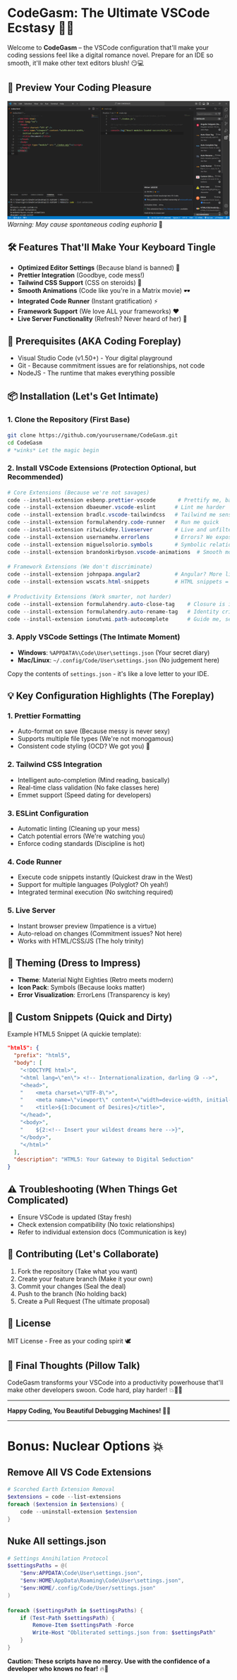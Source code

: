 # CodeGasm: The Ultimate VSCode Ecstasy 🚀🔥

Welcome to **CodeGasm** – the VSCode configuration that'll make your coding sessions feel like a digital romance novel. Prepare for an IDE so smooth, it'll make other text editors blush! 😏💻

## 🚀 Preview Your Coding Pleasure

![CodeGasm VSCode Setup](https://raw.githubusercontent.com/girish-kor/CodeGasm-The-Ultimate-VSCode-Ecstasy/refs/heads/main/assets/CodeGasm.png)
*Warning: May cause spontaneous coding euphoria* 🤯

## 🛠 Features That'll Make Your Keyboard Tingle

- **Optimized Editor Settings** (Because bland is banned) 🎨
- **Prettier Integration** (Goodbye, code mess!)
- **Tailwind CSS Support** (CSS on steroids) 💪
- **Smooth Animations** (Code like you're in a Matrix movie) 🕶️
- **Integrated Code Runner** (Instant gratification) ⚡
- **Framework Support** (We love ALL your frameworks) ❤️
- **Live Server Functionality** (Refresh? Never heard of her) 🔄

## 🔧 Prerequisites (AKA Coding Foreplay)

- Visual Studio Code (v1.50+) - Your digital playground
- Git - Because commitment issues are for relationships, not code
- NodeJS - The runtime that makes everything possible

## 📦 Installation (Let's Get Intimate)

### 1. Clone the Repository (First Base)

```bash
git clone https://github.com/yourusername/CodeGasm.git
cd CodeGasm
# *winks* Let the magic begin
```

### 2. Install VSCode Extensions (Protection Optional, but Recommended)

```powershell
# Core Extensions (Because we're not savages)
code --install-extension esbenp.prettier-vscode       # Prettify me, baby
code --install-extension dbaeumer.vscode-eslint      # Lint me harder
code --install-extension bradlc.vscode-tailwindcss   # Tailwind me senseless
code --install-extension formulahendry.code-runner   # Run me quick
code --install-extension ritwickdey.liveserver       # Live and unfiltered
code --install-extension usernamehw.errorlens        # Errors? We expose them all
code --install-extension miguelsolorio.symbols       # Symbolic relationship
code --install-extension brandonkirbyson.vscode-animations  # Smooth moves only

# Framework Extensions (We don't discriminate) 
code --install-extension johnpapa.angular2           # Angular? More like An-gular
code --install-extension wscats.html-snippets        # HTML snippets = code foreplay

# Productivity Extensions (Work smarter, not harder)
code --install-extension formulahendry.auto-close-tag    # Closure is important
code --install-extension formulahendry.auto-rename-tag   # Identity crisis? Solved!
code --install-extension ionutvmi.path-autocomplete      # Guide me, senpai
```

### 3. Apply VSCode Settings (The Intimate Moment)

- **Windows**: `%APPDATA%\Code\User\settings.json` (Your secret diary)
- **Mac/Linux**: `~/.config/Code/User\settings.json` (No judgement here)

Copy the contents of `settings.json` - it's like a love letter to your IDE.

## 💡 Key Configuration Highlights (The Foreplay)

### 1. Prettier Formatting
- Auto-format on save (Because messy is never sexy)
- Supports multiple file types (We're not monogamous)
- Consistent code styling (OCD? We got you) 💅

### 2. Tailwind CSS Integration
- Intelligent auto-completion (Mind reading, basically)
- Real-time class validation (No fake classes here)
- Emmet support (Speed dating for developers)

### 3. ESLint Configuration
- Automatic linting (Cleaning up your mess)
- Catch potential errors (We're watching you)
- Enforce coding standards (Discipline is hot)

### 4. Code Runner
- Execute code snippets instantly (Quickest draw in the West)
- Support for multiple languages (Polyglot? Oh yeah!)
- Integrated terminal execution (No switching required)

### 5. Live Server
- Instant browser preview (Impatience is a virtue)
- Auto-reload on changes (Commitment issues? Not here)
- Works with HTML/CSS/JS (The holy trinity)

## 🎨 Theming (Dress to Impress)

- **Theme**: Material Night Eighties (Retro meets modern)
- **Icon Pack**: Symbols (Because looks matter)
- **Error Visualization**: ErrorLens (Transparency is key)

## 📝 Custom Snippets (Quick and Dirty)

Example HTML5 Snippet (A quickie template):

```json
"html5": {
  "prefix": "html5",
  "body": [
    "<!DOCTYPE html>",
    "<html lang=\"en\"> <!-- Internationalization, darling 😘 -->",
    "<head>",
    "    <meta charset=\"UTF-8\">",
    "    <meta name=\"viewport\" content=\"width=device-width, initial-scale=1.0\">",
    "    <title>${1:Document of Desires}</title>",
    "</head>",
    "<body>",
    "    ${2:<!-- Insert your wildest dreams here -->}",
    "</body>",
    "</html>"
  ],
  "description": "HTML5: Your Gateway to Digital Seduction"
}
```

## ⚠️ Troubleshooting (When Things Get Complicated)

- Ensure VSCode is updated (Stay fresh)
- Check extension compatibility (No toxic relationships)
- Refer to individual extension docs (Communication is key)

## 🤝 Contributing (Let's Collaborate)

1. Fork the repository (Take what you want)
2. Create your feature branch (Make it your own)
3. Commit your changes (Seal the deal)
4. Push to the branch (No holding back)
5. Create a Pull Request (The ultimate proposal)

## 📄 License

MIT License - Free as your coding spirit 🕊️

## 🌟 Final Thoughts (Pillow Talk)

CodeGasm transforms your VSCode into a productivity powerhouse that'll make other developers swoon. Code hard, play harder! 💥👨‍💻

---

**Happy Coding, You Beautiful Debugging Machines! 🚀💖**

---

# Bonus: Nuclear Options 💥

## Remove All VS Code Extensions

```powershell
# Scorched Earth Extension Removal
$extensions = code --list-extensions
foreach ($extension in $extensions) {
    code --uninstall-extension $extension
}
```

## Nuke All settings.json

```powershell
# Settings Annihilation Protocol
$settingsPaths = @(
    "$env:APPDATA\Code\User\settings.json",
    "$env:HOME\AppData\Roaming\Code\User\settings.json",
    "$env:HOME/.config/Code/User/settings.json"
)

foreach ($settingsPath in $settingsPaths) {
    if (Test-Path $settingsPath) {
        Remove-Item $settingsPath -Force
        Write-Host "Obliterated settings.json from: $settingsPath"
    }
}
```

**Caution: These scripts have no mercy. Use with the confidence of a developer who knows no fear!** 🔥👀

